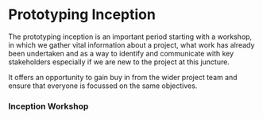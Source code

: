 # Prototyping Inception

The prototyping inception is an important period starting with a workshop, in which we gather vital information about a project, what work has already been undertaken and as a way to identify and communicate with key stakeholders especially if we are new to the project at this juncture. 

It offers an opportunity to gain buy in from the wider project team and ensure that everyone is focussed on the same objectives. 

### Inception Workshop



